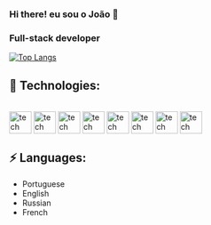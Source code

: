 ### Hi there! eu sou o João 👋

### Full-stack developer

[![Top Langs](https://github-readme-stats.vercel.app/api/top-langs/?username=joaops3&layout=compact)](https://github.com/joaops3/github-readme-stats)

## 🌟 Technologies:

<div style="display: inline_block"> </br> 
  <img align="center" alt="tech" width="40" height="40" src="https://cdn.jsdelivr.net/gh/devicons/devicon/icons/nodejs/nodejs-original.svg" />
  <img align="center" alt="tech" width="40" height="40" src="https://cdn.jsdelivr.net/gh/devicons/devicon/icons/react/react-original.svg" />    
  <img align="center" alt="tech" width="40" height="40" src="https://cdn.jsdelivr.net/gh/devicons/devicon/icons/nextjs/nextjs-original.svg" />     
  <img align="center" alt="tech" width="40" height="40" src="https://cdn.jsdelivr.net/gh/devicons/devicon@latest/icons/nestjs/nestjs-original.svg" />   
  <img align="center" alt="tech" width="40" height="40" src="https://cdn.jsdelivr.net/gh/devicons/devicon/icons/typescript/typescript-original.svg" />
  <img align="center" alt="tech" width="40" height="40" src="https://cdn.jsdelivr.net/gh/devicons/devicon/icons/javascript/javascript-original.svg" />   
  <img align="center" alt="tech" width="40" height="40" src="https://cdn.jsdelivr.net/gh/devicons/devicon/icons/mysql/mysql-original.svg" />      
  <img align="center" alt="tech" width="40" height="40" src="https://cdn.jsdelivr.net/gh/devicons/devicon/icons/mongodb/mongodb-original.svg" />
            
</div>

## ⚡ Languages:

- Portuguese
- English
- Russian
- French
